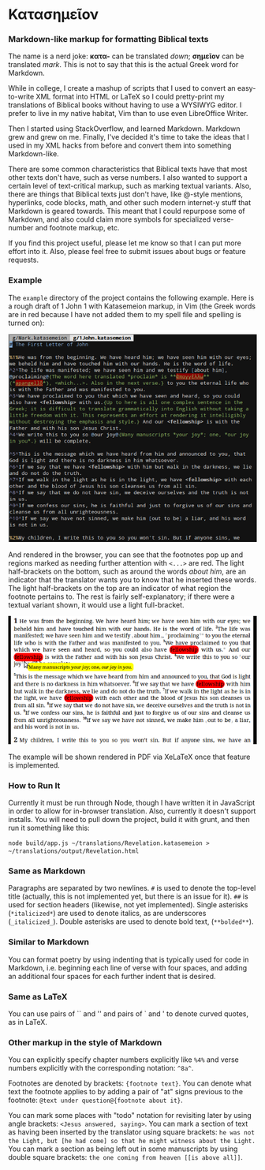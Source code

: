 # Κατασημεῖον
### Markdown-like markup for formatting Biblical texts

The name is a nerd joke: **κατα-** can be translated *down*; **σημεῖον** can be
translated *mark*. This is not to say that this is the actual Greek word for
Markdown.

While in college, I create a mashup of scripts that I used to convert an
easy-to-write XML format into HTML or LaTeX so I could pretty-print my
translations of Biblical books without having to use a WYSIWYG editor. I prefer
to live in my native habitat, Vim than to use even LibreOffice Writer.

Then I started using StackOverflow, and learned Markdown. Markdown grew and grew
on me. Finally, I've decided it's time to take the ideas that I used in my XML
hacks from before and convert them into something Markdown-like.

There are some common characteristics that Biblical texts have that most other
texts don't have, such as verse numbers. I also wanted to support a certain
level of text-critical markup, such as marking textual variants. Also, there are
things that Biblical texts just don't have, like @-style mentions, hyperlinks,
code blocks, math, and other such modern internet-y stuff that Markdown is
geared towards. This meant that I could repurpose some of Markdown, and also
could claim more symbols for specialized verse-number and footnote markup, etc.

If you find this project useful, please let me know so that I can put more
effort into it. Also, please feel free to submit issues about bugs or feature
requests.

### Example
The `example` directory of the project contains the following example. Here is a
rough draft of 1 John 1 with Katasemeion markup, in Vim (the Greek words are in
red because I have not added them to my spell file and spelling is turned on):

![example in Vim](/example/1John1-katasemeion-in-Vim.png)

And rendered in the browser, you can see that the footnotes pop up and regions
marked as needing further attention with `<...>` are red. The light
half-brackets on the bottom, such as around  the words *about him*, are an
indicator that the translator wants you to know that he inserted these words.
The light half-brackets on the top are an indicator of what region the footnote
pertains to. The rest is fairly self-explanatory; if there were a textual
variant shown, it would use a light full-bracket.

![example as HTML](/example/1John1-katasemeion-rendered-as-HTML.png)

The example will be shown rendered in PDF via XeLaTeX once that feature is
implemented.

### How to Run It
Currently it must be run through Node, though I have written it in JavaScript in
order to allow for in-browser translation. Also, currently it doesn't support
installs. You will need to pull down the project, build it with grunt, and then
run it something like this:

    node build/app.js ~/translations/Revelation.katasemeion > ~/translations/output/Revelation.html

### Same as Markdown
Paragraphs are separated by two newlines. `#` is used to denote the top-level
title (actually, this is not implemented yet, but there is an issue for it).
`##` is used for section headers (likewise, not yet implemented). Single
asterisks (`*italicized*`) are used to denote italics, as are underscores
(`_italicized_`). Double asterisks are used to denote bold text, (`**bolded**`).

### Similar to Markdown
You can format poetry by using indenting that is typically used for code in
Markdown, i.e. beginning each line of verse with four spaces, and adding an
additional four spaces for each further indent that is desired.

### Same as LaTeX
You can use pairs of \`\` and '' and pairs of \` and ' to denote curved quotes,
as in LaTeX.

### Other markup in the style of Markdown
You can explicitly specify chapter numbers explicitly like `%4%` and verse
numbers explicitly with the corresponding notation: `^8a^`.

Footnotes are denoted by brackets: `{footnote text}`. You can denote what text
the footnote applies to by adding a pair of "at" signs previous to the footnote:
`@text under question@{footnote about it}`.

You can mark some places with "todo" notation for revisiting later by using
angle brackets: `<Jesus answered, saying>`. You can mark a section of text as
having been inserted by the translator using square brackets: `he was not the
Light, but [he had come] so that he might witness about the Light.` You can mark
a section as being left out in some manuscripts by using double square brackets:
`the one coming from heaven [[is above all]]`.
